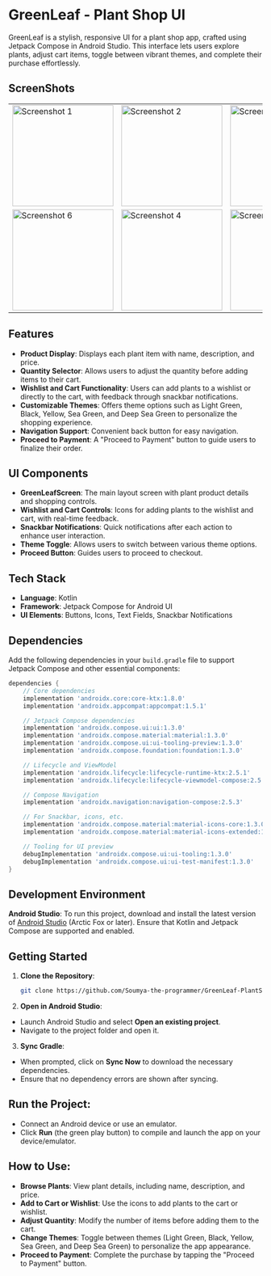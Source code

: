 # GreenLeaf - Plant Shop UI

GreenLeaf is a stylish, responsive UI for a plant shop app, crafted using Jetpack Compose in Android Studio. This interface lets users explore plants, adjust cart items, toggle between vibrant themes, and complete their purchase effortlessly.

## ScreenShots

<table>
  <tr>
    <td><img src="https://github.com/user-attachments/assets/804477bd-ba4c-4189-8af9-ad445dd401b6" alt="Screenshot 1" width="200"/></td>
    <td><img src="https://github.com/user-attachments/assets/c0a4a9fd-7732-464c-ac7f-05bdc780f3b2" alt="Screenshot 2" width="200"/></td>
    <td><img src="https://github.com/user-attachments/assets/cac9b42c-155c-48b8-9043-8c290fb5342d" alt="Screenshot 3" width="200"/></td>
  </tr>
  <tr>
    <td><img src="https://github.com/user-attachments/assets/d47dc60f-dd6c-4fb2-92cc-5f481b759965" alt="Screenshot 6" width="200"/></td>
    <td><img src="https://github.com/user-attachments/assets/e2293080-bbd6-4d6c-9b9e-4a9425fcd403" alt="Screenshot 4" width="200"/></td>
    <td><img src="https://github.com/user-attachments/assets/a5b5a371-6099-408f-887a-53a0ca32c5ee" alt="Screenshot 5" width="200"/></td>
  </tr>
</table>

## Features

- **Product Display**: Displays each plant item with name, description, and price.
- **Quantity Selector**: Allows users to adjust the quantity before adding items to their cart.
- **Wishlist and Cart Functionality**: Users can add plants to a wishlist or directly to the cart, with feedback through snackbar notifications.
- **Customizable Themes**: Offers theme options such as Light Green, Black, Yellow, Sea Green, and Deep Sea Green to personalize the shopping experience.
- **Navigation Support**: Convenient back button for easy navigation.
- **Proceed to Payment**: A "Proceed to Payment" button to guide users to finalize their order.

## UI Components

- **GreenLeafScreen**: The main layout screen with plant product details and shopping controls.
- **Wishlist and Cart Controls**: Icons for adding plants to the wishlist and cart, with real-time feedback.
- **Snackbar Notifications**: Quick notifications after each action to enhance user interaction.
- **Theme Toggle**: Allows users to switch between various theme options.
- **Proceed Button**: Guides users to proceed to checkout.

## Tech Stack

- **Language**: Kotlin
- **Framework**: Jetpack Compose for Android UI
- **UI Elements**: Buttons, Icons, Text Fields, Snackbar Notifications

## Dependencies

Add the following dependencies in your `build.gradle` file to support Jetpack Compose and other essential components:

```gradle
dependencies {
    // Core dependencies
    implementation 'androidx.core:core-ktx:1.8.0'
    implementation 'androidx.appcompat:appcompat:1.5.1'

    // Jetpack Compose dependencies
    implementation 'androidx.compose.ui:ui:1.3.0'
    implementation 'androidx.compose.material:material:1.3.0'
    implementation 'androidx.compose.ui:ui-tooling-preview:1.3.0'
    implementation 'androidx.compose.foundation:foundation:1.3.0'

    // Lifecycle and ViewModel
    implementation 'androidx.lifecycle:lifecycle-runtime-ktx:2.5.1'
    implementation 'androidx.lifecycle:lifecycle-viewmodel-compose:2.5.1'

    // Compose Navigation
    implementation 'androidx.navigation:navigation-compose:2.5.3'

    // For Snackbar, icons, etc.
    implementation 'androidx.compose.material:material-icons-core:1.3.0'
    implementation 'androidx.compose.material:material-icons-extended:1.3.0'

    // Tooling for UI preview
    debugImplementation 'androidx.compose.ui:ui-tooling:1.3.0'
    debugImplementation 'androidx.compose.ui:ui-test-manifest:1.3.0'
}
```
## Development Environment

**Android Studio**: To run this project, download and install the latest version of [Android Studio](https://developer.android.com/studio) (Arctic Fox or later). Ensure that Kotlin and Jetpack Compose are supported and enabled.

## Getting Started

1. **Clone the Repository**:
   ```bash
   git clone https://github.com/Soumya-the-programmer/GreenLeaf-PlantShopUI.git
   ```
2. **Open in Android Studio**:

- Launch Android Studio and select **Open an existing project**.
- Navigate to the project folder and open it.

3. **Sync Gradle**:

- When prompted, click on **Sync Now** to download the necessary dependencies.
- Ensure that no dependency errors are shown after syncing.

## **Run the Project**:

- Connect an Android device or use an emulator.
- Click **Run** (the green play button) to compile and launch the app on your device/emulator.

## **How to Use**:

- **Browse Plants**: View plant details, including name, description, and price.
- **Add to Cart or Wishlist**: Use the icons to add plants to the cart or wishlist.
- **Adjust Quantity**: Modify the number of items before adding them to the cart.
- **Change Themes**: Toggle between themes (Light Green, Black, Yellow, Sea Green, and Deep Sea Green) to personalize the app appearance.
- **Proceed to Payment**: Complete the purchase by tapping the "Proceed to Payment" button.


